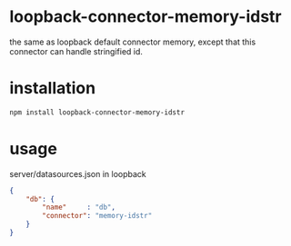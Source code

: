 # loopback-connector-memory-idstr

the same as loopback default connector memory, except that this connector can handle stringified id.

# installation

```bash
npm install loopback-connector-memory-idstr
```

# usage

server/datasources.json in loopback
```json
{
    "db": {
        "name"     : "db",
        "connector": "memory-idstr"
    }
}
```

